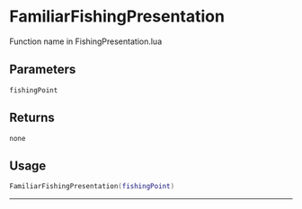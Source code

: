# FamiliarFishingPresentation
Function name in FishingPresentation.lua
## Parameters
`fishingPoint`
## Returns
`none`
## Usage
```lua
FamiliarFishingPresentation(fishingPoint)
```
---
